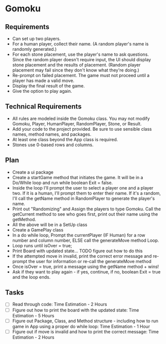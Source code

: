 # Gomoku

## Requirements
* Can set up two players.
* For a human player, collect their name. (A random player's name is randomly generated.)
* For each stone placement, use the player's name to ask questions. Since the random player doesn't require input, the UI should display stone placement and the results of placement. (Random player placement may fail since they don't know what they're doing.)
* Re-prompt on failed placement. The game must not proceed until a player has made a valid move.
* Display the final result of the game.
* Give the option to play again.

## Technical Requirements
* All rules are modeled inside the Gomoku class. You may not modify Gomoku, Player, HumanPlayer, RandomPlayer, Stone, or Result.
* Add your code to the project provided. Be sure to use sensible class names, method names, and packages.
* At least one class beyond the App class is required.
* Stones use 0-based rows and columns.

## Plan
* Create a ui package
* Create a startGame method that initiates the game. It will be in a Do/While loop and run while boolean Exit = false.
* Inside the loop I'll prompt the user to select a player one and a player two. If it is a human, I'll prompt them to enter their name. If it's a random, I'll call the getName method in RandomPlayer to generate the player's name. 
* Print out "Randomizing" and Assign the players to type Gomoku. Call the getCurrent method to see who goes first, print out their name using the getMethod. 
* All the above will be in a SetUp class
* Create a GamePlay class
* In a do while loop, Prompt the currentPlayer (IF Human) for a row number and column number, ELSE call the generateMove method Loop.
* Loop runs until isOver = true;
* Print Board with updated state... TODO figure out how to do this
* If the attempted move in invalid, print the correct error message and re-prompt the user for information or re-call the generateMove method
* Once isOver = true, print a message using the getName method + wins!
* Ask if they want to play again - if yes, continue, if no, boolean Exit = true and the loop ends. 


## Tasks
* [ ] Read through code: Time Estimation - 2 Hours
* [ ] Figure out how to print the board with the updated state: Time Estimation - 5 Hours
* [ ] Figure out Package, Class, and Method structure - including how to run game in App using a proper do while loop: Time Estimation - 1 Hour
* [ ] Figure out if move is invalid and how to print the correct message: Time Estimation - 2 Hours
